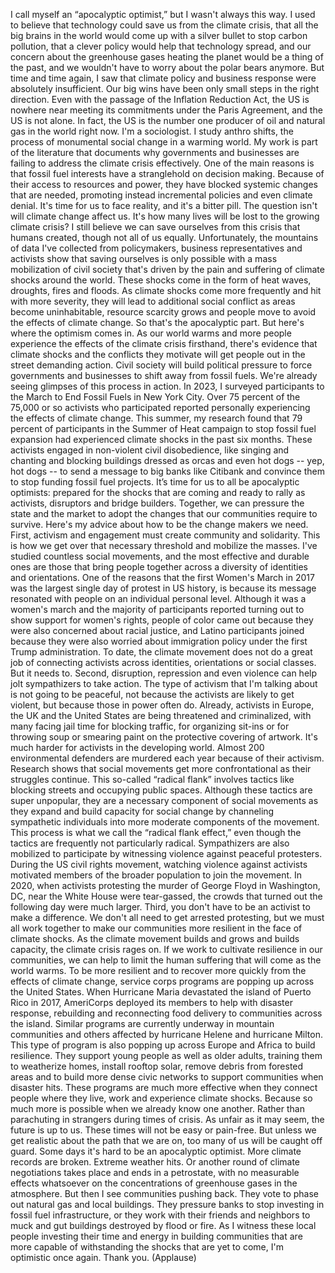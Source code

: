 I call myself an “apocalyptic optimist,”
but I wasn't always this way.
I used to believe that technology
could save us from the climate crisis,
that all the big brains in the world
would come up with a silver bullet
to stop carbon pollution,
that a clever policy would help
that technology spread,
and our concern about the greenhouse
gases heating the planet
would be a thing of the past,
and we wouldn't have to worry
about the polar bears anymore.
But time and time again,
I saw that climate policy
and business response
were absolutely insufficient.
Our big wins have been only
small steps in the right direction.
Even with the passage
of the Inflation Reduction Act,
the US is nowhere near meeting
its commitments under the Paris Agreement,
and the US is not alone.
In fact,
the US is the number one producer
of oil and natural gas
in the world right now.
I'm a sociologist.
I study anthro shifts,
the process of monumental social
change in a warming world.
My work is part of the literature
that documents why
governments and businesses
are failing to address
the climate crisis effectively.
One of the main reasons
is that fossil fuel interests
have a stranglehold on decision making.
Because of their access
to resources and power,
they have blocked systemic
changes that are needed,
promoting instead incremental policies
and even climate denial.
It's time for us to face reality,
and it's a bitter pill.
The question isn't
will climate change affect us.
It's how many lives will be lost
to the growing climate crisis?
I still believe we can save ourselves
from this crisis that humans created,
though not all of us equally.
Unfortunately, the mountains of data
I've collected from policymakers,
business representatives and activists
show that saving ourselves
is only possible
with a mass mobilization of civil society
that's driven by the pain and suffering
of climate shocks around the world.
These shocks come in the form
of heat waves, droughts, fires and floods.
As climate shocks come more frequently
and hit with more severity,
they will lead to additional
social conflict
as areas become uninhabitable,
resource scarcity grows
and people move to avoid
the effects of climate change.
So that's the apocalyptic part.
But here's where the optimism comes in.
As our world warms
and more people experience the effects
of the climate crisis firsthand,
there's evidence that climate shocks
and the conflicts they motivate
will get people out in the street
demanding action.
Civil society will build
political pressure
to force governments and businesses
to shift away from fossil fuels.
We're already seeing glimpses
of this process in action.
In 2023, I surveyed participants
to the March to End Fossil Fuels
in New York City.
Over 75 percent
of the 75,000 or so activists
who participated
reported personally experiencing
the effects of climate change.
This summer,
my research found
that 79 percent of participants
in the Summer of Heat campaign
to stop fossil fuel expansion
had experienced climate shocks
in the past six months.
These activists engaged
in non-violent civil disobedience,
like singing and chanting
and blocking buildings dressed as orcas
and even hot dogs --
yep, hot dogs --
to send a message
to big banks like Citibank
and convince them to stop
funding fossil fuel projects.
It’s time for us to all be
apocalyptic optimists:
prepared for the shocks that are coming
and ready to rally as activists,
disruptors and bridge builders.
Together, we can pressure
the state and the market
to adopt the changes
that our communities require to survive.
Here's my advice about how to be
the change makers we need.
First, activism and engagement
must create community and solidarity.
This is how we get over that necessary
threshold and mobilize the masses.
I've studied countless social movements,
and the most effective and durable ones
are those that bring people together
across a diversity of identities
and orientations.
One of the reasons that the first
Women's March in 2017
was the largest single day
of protest in US history,
is because its message
resonated with people
on an individual personal level.
Although it was a women's march
and the majority of participants reported
turning out to show support
for women's rights,
people of color came out
because they were also concerned
about racial justice,
and Latino participants joined
because they were also worried
about immigration policy
under the first Trump administration.
To date, the climate movement
does not do a great job
of connecting activists across identities,
orientations or social classes.
But it needs to.
Second, disruption, repression
and even violence can help jolt
sympathizers to take action.
The type of activism
that I'm talking about
is not going to be peaceful,
not because the activists
are likely to get violent,
but because those in power often do.
Already, activists in Europe,
the UK and the United States
are being threatened and criminalized,
with many facing jail time
for blocking traffic,
for organizing sit-ins
or for throwing soup or smearing paint
on the protective covering of artwork.
It's much harder for activists
in the developing world.
Almost 200 environmental defenders
are murdered each year
because of their activism.
Research shows that social movements
get more confrontational
as their struggles continue.
This so-called “radical flank”
involves tactics like blocking streets
and occupying public spaces.
Although these tactics
are super unpopular,
they are a necessary component
of social movements
as they expand and build capacity
for social change
by channeling sympathetic individuals
into more moderate components
of the movement.
This process is what we call
the “radical flank effect,”
even though the tactics are frequently
not particularly radical.
Sympathizers are also
mobilized to participate
by witnessing violence
against peaceful protesters.
During the US civil rights movement,
watching violence against activists
motivated members
of the broader population
to join the movement.
In 2020,
when activists protesting the murder
of George Floyd in Washington, DC,
near the White House were tear-gassed,
the crowds that turned out
the following day were much larger.
Third, you don't have to be an activist
to make a difference.
We don't all need to get
arrested protesting,
but we must all work together
to make our communities more resilient
in the face of climate shocks.
As the climate movement builds
and grows and builds capacity,
the climate crisis rages on.
If we work to cultivate resilience
in our communities,
we can help to limit the human suffering
that will come as the world warms.
To be more resilient
and to recover more quickly
from the effects of climate change,
service corps programs are popping
up across the United States.
When Hurricane Maria devastated
the island of Puerto Rico in 2017,
AmeriCorps deployed its members
to help with disaster response,
rebuilding and reconnecting food delivery
to communities across the island.
Similar programs are currently underway
in mountain communities
and others affected by hurricane
Helene and hurricane Milton.
This type of program is also
popping up across Europe
and Africa to build resilience.
They support young people
as well as older adults,
training them to weatherize homes,
install rooftop solar,
remove debris from forested areas
and to build more dense civic networks
to support communities when disaster hits.
These programs are much more effective
when they connect people where they live,
work and experience climate shocks.
Because so much more is possible
when we already know one another.
Rather than parachuting in strangers
during times of crisis.
As unfair as it may seem,
the future is up to us.
These times will not be easy or pain-free.
But unless we get realistic
about the path that we are on,
too many of us will be caught off guard.
Some days it's hard
to be an apocalyptic optimist.
More climate records are broken.
Extreme weather hits.
Or another round of climate
negotiations takes place
and ends in a petrostate,
with no measurable effects whatsoever
on the concentrations of greenhouse
gases in the atmosphere.
But then I see communities pushing back.
They vote to phase out
natural gas and local buildings.
They pressure banks to stop investing
in fossil fuel infrastructure,
or they work with their
friends and neighbors
to muck and gut buildings
destroyed by flood or fire.
As I witness these local people
investing their time and energy
in building communities
that are more capable
of withstanding the shocks
that are yet to come,
I'm optimistic once again.
Thank you.
(Applause)